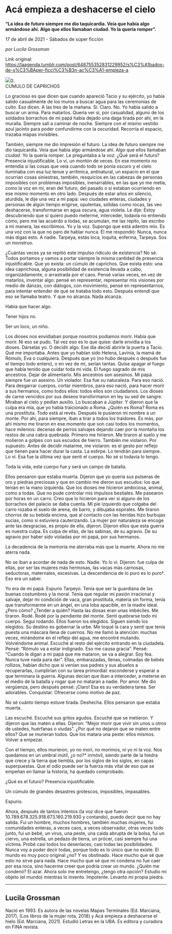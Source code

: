 # Acá empieza a deshacerse el cielo

**“La idea de futuro siempre me dio taquicardia. Veía que había algo armándose ahí. Algo que ellos llamaban ciudad. Yo la quería romper”.**

17 de abril de 2021 - Sábados de súper ficción

_por Lucila Grossman_

Link original: https://laagenda.tumblr.com/post/648755352831229952/s%C3%A1bados-de-s%C3%BAper-ficci%C3%B3n-ac%C3%A1-empieza-a

![](https://64.media.tumblr.com/907eb5c05a190ac367a9ecdfa16c16c9/e8fe7b41b326ab70-6d/s500x750/1ee66a3c49cf11023880f4ca627044955df07a71.jpg)0.    
CÚMULO DE CAPRICHOS 

Lo
gracioso es que dicen que cuando apareció Tacio y su ejército, yo había salido
casualmente de los muros a buscar agua para las ceremonias de culto. Eso dicen.
A las tres de la mañana. Sí. Claro. No. Yo había salido a buscar un arma. Para
matarlos. Quería ver si, por casualidad, alguno de los soldados borrachos de mi
papá había dejado una daga tirada por ahí, en la muralla. Siempre salí a
caminar de noche. Siempre con el mismo vestido azul jacinto para poder
confundirme con la oscuridad. Recorría el espacio, trazaba mapas invisibles.

También,
siempre me dio impresión el futuro. La idea de futuro siempre me dio
taquicardia. Veía que había algo armándose ahí. Algo que ellos llamaban *ciudad*. Yo la quería romper. Le
preguntaba a la voz: ¿Qué será el futuro? Presencia injustificable. Lo vi, un
montón de veces. En ese momento no entendía si las cosas que veía cuando todo
se ponía oscuro y el cielo iluminaba con esa luz tenue y arrítmica,
antinatural, un espacio en el que ocurrían cosas siniestras, también,
resquicios en las cabezas de personas imposibles con problemas imposibles,
inenarrables, en las que yo me metía, como la voz en mí, eran del futuro, del
pasado o si estaban ocurriendo en ese mismo momento en otro lado. Después de
estar años en silencio, aturdida, le dije una vez a mi papá: veo ciudades
enteras, ciudades y personas de algún tiempo erigirse, opulentas, sólidas como
rocas, las veo deshacerse, transformarse en agua oscura, agua violeta. Le dije:
Estoy descubriendo que si quiero puedo meterme, interceder, todavía no entiendo
cómo, pero me las acuerdo a todas, se acumulan, me las repito, las escribo a mi
manera, las escribimos. Yo y la voz. Supongo que está adentro mío. Es una voz
con la que no paro de hablar nunca. Él me respondió: Nunca, nunca más digas
esto. A nadie. Tarpeya, estás loca, loquita, enferma, Tarpeya. Sos un monstruo.

¿Cuántas
veces ya se repitió este impulso ridículo de existencia? No sé. Todos portamos
y vamos a portar siempre la misma cantidad de presencia injustificable. Que yo
exista: un cúmulo de caprichos. Que exista esto: una idea caprichosa, alguna
posibilidad de existencia llevada a cabo, organizádamente, o arrastrada por el
caos. Pensé varias veces, en vez de matarlos, inventar algo: pensé en
representar, representar mis visiones por medio de danzas, con diálogos, con
movimiento, pensé en representarnos, para intentar entender de qué se trataba
todo esto. Después entendí que eso se llamaba teatro. Y que no alcanza. Nada
alcanza.

Había
que hacer algo.

Tener
hijos no.

Ser
un loco, un niño.

Los
dioses nos envidiaban porque nosotros podíamos morir. Había que morir. Ni eso
se pudo. Tal vez eso es lo que quise: darle envidia a los dioses. Dárselas yo.
O decidir algo. Ese día decidí abrirle la puerta a Tacio. Qué me importaba.
Antes que yo habían sido Helena, Lavinia, la mamá de Rómulo, Eva o cualquiera.
Después que yo (no hubo después o después fue el tiempo todo entero), o en vez
de mí, serían tantas. Quise apagar el fuego que había tenido que cuidar toda mi
vida. El fuego sagrado de mis ancestros. Dejar de alimentarlo. Mis ancestros
son asesinos. Mi papá siempre fue un asesino. Un violador. Esa fue su
naturaleza. Para eso nació. Para desgarrar cuerpos, cortar miembros, para eso
nació, para hacer morir a sus hermanos, como todos ellos: todos ellos son
ciudadanos. Los dioses de carne vencidos por sus deseos transformaron en ley su
sed de sangre. Miraban al cielo y pedían auxilio. Lo buscaban a Júpiter. Y
dijeron que la culpa era mía, que yo había traicionado a Roma. ¿Quién es Roma?
Roma es una prostituta. Todo está al revés. Después le pusieron mi nombre a un
monte. Por ahí, para siempre, iban a tirar a todos los traidores. Es más, por
ahí mismo me tiraron en ese momento que son casi todos los momentos, hace
milenios: decenas de perros salvajes dejando caer por la montaña los restos de
una cabra quebrada. Primero me hirieron. Me tiraron al suelo y me molieron a
golpes con sus escudos de hierro. También me violaron. Por supuesto. Antes de
decidir matarme, me violaron: es el gesto por reflejo que tienen para hacer
durar la casta. La estirpe. Lo tendrán para siempre. Lo ví. Esa fue la última
vez que sentí el cuerpo. No sé si todavía lo tengo.

Toda
la vida, este cuerpo fue y será un campo de batalla.

Ellos
pensaron que estaba muerta. Dijeron que yo quería sus pulseras de oro y piedras
preciosas y que en cambio me dieron sus escudos: los que tenían en la mano
izquierda. Que los dioses me hicieron ambiciosa, animal, como a todas. Que no
pude controlar mis impulsos bestiales. Me pasearon por horas en un carro. Creo
que lo hicieron para ver si alguno de los borrachos del palacio se daba cuenta.
Mi pie izquierdo que colgaba del carro rozaba el suelo de arena, de barro, y
dibujaba espirales. Me tiraron chorros de su bebida encima, que al contacto con
las heridas hizo burbujas sucias, como si estuviera cauterizando. La mujer por
naturaleza se encoge ante las desgracias, es propio de ella, dijeron. Dijeron
ellos que esta guerra es nuestra culpa. Es culpa de ellas, de las sabinas, de
su agravio. De su agravio por haber sido violadas por mi papá, por sus
hermanos.

La
decadencia de la memoria me aterraba más que la muerte. Ahora no me aterra
nada.

No se
iban a acordar de nada de esto. Nadie. Yo lo vi. Dijeron: fue culpa de ellas,
por ser las mujeres más hermosas, las vacas más carnosas, seductoras,
maternales, excesivas. La descendencia de lo puro es lo puro†. Eso era un
saber.

Yo
era de mi papá. Espurio Tarpeyo. Tenía que ser la guardiana de las buenas
costumbres y la moral. Tenía que regular mi pasión irracional y salvaje, dejar
mi condición de vaca, gran prostituta, materia sin forma, tenía que
transformarme en un ángel, en una loba apacible, en la madre ideal. ¿Pero cómo?
¿Tender a quién? Hasta las diosas eran unas imbéciles. Me tiraron. Rodé. Rodé
por la pendiente del monte. Sentí quebrarse todo mi cuerpo. Seguí rodando.
Ellos fueron los elegidos. Siguen siendo los elegidos. Su destino es gobernar
la urbe. Me toqué la cara y sentí que tenía puesta una máscara llena de
cuernos. No me llamó la atención: muchas veces, mirándome en el reflejo del
agua, me encontré mutando. Volviéndome animal. Escuché al resto del ejército
entrando en la ciudadela. Pensé: “Rómulo va a estar indignado. Eso me causa
gracia”. Pensé: “Cuando le digan a mi papá que me mataron, se va a alegrar. Soy
fea. Nunca tuve nada para dar”. Ellas, embarazadas, llenas, colmadas de bebés
rollizos, habían dicho que si venían sus padres y sus abuelos a recuperarlas,
cumplirían con su tarea primordial: esconderse y esperar a que terminara la
guerra. Algunas decían que iban a interceder, a meterse en el medio de la
batalla y rogar que no mataran a nadie. Por amor. Me dio vergüenza, pero
después pensé: ¡Claro! Esa es su verdadera tarea. Ser adorables. Conquistar.
Ofrecerse como motivo de paz.

No sé
cuánto tiempo estuve tirada. Deshecha. Ellos pensaron que estaba muerta.

Las
escuché. Escuché sus gritos agudos. Escuché que se metieron. Y dijeron que las
maten a ellas. Dijeron: “Mejor morir que vivir sin unos u otros de ustedes,
huérfanas o viudas”. ¿Por qué no dejaron que se maten entre ellos? Que se
murieran todos. Que los matara una peste: ellos mismos. Volver a empezar.

Con el
tiempo, ellos murieron, yo no morí, no morimos, ni yo ni la voz. Nos quedamos
en un umbral inútil, ¿o no?† inmóvil, siendo parte de la hiedra que crece y la
tierra que tiembla, por los siglos de los siglos, en capas superpuestas. Que el
odio puede ser la fuerza más vital de eso que se empeñan en llamar la historia,
ha quedado comprobado.

¿Qué
es el futuro? Presencia injustificable.

Un
cúmulo de grandes desastres grotescos, imposibles, impasables.

Espurio.

Ahora,
después de tantos intentos (la voz dice que fueron
10.789.678.325.918.673.160.219.930 y contando), puedo decir que no hay salida.
Fui un hombre, muchos hombres, también muchas mujeres, fui comunidades enteras,
a veces caos, a veces observador, otras veces todo junto, fui un bebé, un
virus, una peste, una caida abrupta de la bolsa, fui un ciervo, una estrella,
un pedazo de tierra, un prócer, casi siempre fui una víctima. Probé casi todos
los desenlaces, casi todas las posibilidades. Nunca voy a poder decir todas,
porque todo es lo único que no existe. El mundo es muy poco original ¿no? Y es
obstinado. Hace mucho que sé que esto no sirve para nada. Hace mucho que sé que
mi condena no fue caer por esa roca, sino hacerme creer que podría crear un
mundo. ¿Quién me condenó? El azar. Ahora solo me entretengo, ¿tengo otra
opción? Estudio mi objeto (el mundo) mientras lo invento. Impotente. Levanto mi
propia piedra.



---

Lucila Grossman
---------------

 Nació en 1993. Es autora de las novelas Mapas Terminales (Ed. Marciana, 2017), (Los libros de la mujer rota, 2018) y Acá empieza a deshacerse el hielo (Ed. Marciana, 2021). Estudió Letras en la UBA. Es editora y curadora en FINA revista. 

